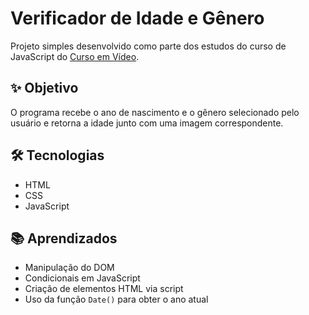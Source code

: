 # Verificador de Idade e Gênero

Projeto simples desenvolvido como parte dos estudos do curso de JavaScript do [Curso em Vídeo](https://www.cursoemvideo.com/).

## ✨ Objetivo

O programa recebe o ano de nascimento e o gênero selecionado pelo usuário e retorna a idade junto com uma imagem correspondente.

## 🛠️ Tecnologias

- HTML
- CSS
- JavaScript

## 📚 Aprendizados

- Manipulação do DOM
- Condicionais em JavaScript
- Criação de elementos HTML via script
- Uso da função `Date()` para obter o ano atual

